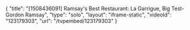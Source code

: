 {
    "title": "[1508436091] Ramsay's Best Restaurant: La Garrigue, Big Test- Gordon Ramsay",
    "type": "solo",
    "layout": "iframe-static",
    "videoId": "123179303",
    "url": "\/tvpembed\/123179303"
}